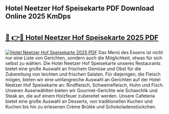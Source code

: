 ## Hotel Neetzer Hof Speisekarte PDF Download Online 2025 KmDps

# <h2><a href="http://gcbexl.nevu.top/?p=Hotel+Neetzer+Hof+Speisekarte">🔗 👉🔴 Hotel Neetzer Hof Speisekarte 2025 PDF</a></h2>

[![Hotel Neetzer Hof Speisekarte 2025 PDF](https://i.imgur.com/dBaPXMq.png)](http://gcbexl.nevu.top/?p=Hotel+Neetzer+Hof+Speisekarte)
Das Menü des Essens ist nicht nur eine Liste von Gerichten, sondern auch die Möglichkeit, etwas für sich selbst zu wählen. Die Hotel Neetzer Hof Speisekarte unseres Restaurants bietet eine große Auswahl an frischem Gemüse und Obst für die Zubereitung von leichten und frischen Salaten. Für diejenigen, die Fleisch mögen, bieten wir eine umfangreiche Auswahl an Gerichten auf der Hotel Neetzer Hof Speisekarte an: Rindfleisch, Schweinefleisch, Huhn und Fisch. Unseren Auserwählten bieten wir Gourmet-Gerichte wie Schaschlik und Steak an, die auf einem Holzfeuer zubereitet werden. Unsere Cafeteria bietet eine große Auswahl an Desserts, von traditionellen Kuchen und Kuchen bis hin zu erlesenen Crème Brûlée und Schokoladenstückchen.
